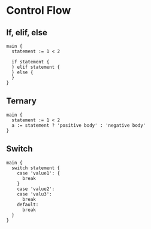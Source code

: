 # Control Flow

## If, elif, else
```the
main {
  statement := 1 < 2

  if statement {
  } elif statement {
  } else {
  }
}
```

## Ternary
```the
main {
  statement := 1 < 2
  a := statement ? 'positive body' : 'negative body'
}
```

## Switch
```the
main {
  switch statement {
    case 'value1': {
      break
    }
    case 'value2':
    case 'valu3':
      break
    default:
      break
  }
}
```
